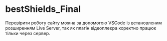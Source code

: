 # bestShields_Final
Перевірити роботу сайту можна за допомогою VSCode із встановленим розширенням Live Server, так як плагін відеоплeєра коректно працює тільки через сервер.
